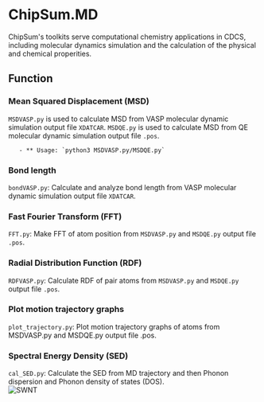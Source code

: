 # ChipSum.MD
ChipSum's toolkits serve computational chemistry applications in CDCS, including molecular dynamics simulation and the calculation of the physical and chemical properities.
        

## Function

### Mean Squared Displacement (MSD)
`MSDVASP.py` is used to calculate MSD from VASP molecular dynamic simulation output file `XDATCAR`.
`MSDQE.py` is used to calculate MSD from QE molecular dynamic simulation output file `.pos`.<br>
```shell
   - ** Usage: `python3 MSDVASP.py/MSDQE.py`
```

### Bond length
`bondVASP.py`: Calculate and analyze bond length from VASP molecular dynamic simulation output file `XDATCAR`.<br>

### Fast Fourier Transform (FFT)
`FFT.py`: Make FFT of atom position from `MSDVASP.py` and `MSDQE.py` output file `.pos`.<br>

### Radial Distribution Function (RDF)
`RDFVASP.py`: Calculate RDF of pair atoms from `MSDVASP.py` and `MSDQE.py` output file `.pos`.<br>

### Plot motion trajectory graphs
`plot_trajectory.py`: Plot motion trajectory graphs of atoms from MSDVASP.py and MSDQE.py output file .pos.<br>

### Spectral Energy Density (SED)
`cal_SED.py`: Calculate the SED from MD trajectory and then Phonon dispersion and Phonon density of states (DOS).<br>
![SWNT](https://github.com/EltonYH/ChipSum.MD/blob/main/Postproc/img/swnt_small.png)
